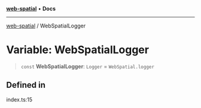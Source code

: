 [**web-spatial**](../README.md) • **Docs**

***

[web-spatial](../globals.md) / WebSpatialLogger

# Variable: WebSpatialLogger

> `const` **WebSpatialLogger**: `Logger` = `WebSpatial.logger`

## Defined in

index.ts:15

